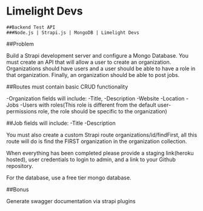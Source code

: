# Limelight Devs

	##Backend Test API
	###Node.js | Strapi.js | MongoDB | Limelight Devs



##Problem

Build a Strapi development server and configure a Mongo Database. You must create an API that will allow a user to create an organization. Organizations should have users and a user should be able to have a role in that organization. Finally, an organization should be able to post jobs. 

##Routes must contain basic CRUD functionality

-Organization fields will include:
-Title,
-Description
-Website
-Location
-Jobs
-Users with roles(This role is different from the default user-permissions role, the role should be specific to the organization)

##Job fields will include:
-Title
-Description


You must also create a custom Strapi route organizations/id/findFirst, all this route will do is find the FIRST organization in the organization collection.

When everything has been completed please provide a staging link(heroku hosted), user credentials to login to admin, and a link to your Github repository.

For the database, use a free tier mongo database.





                    
##Bonus

 Generate swagger documentation via strapi plugins

